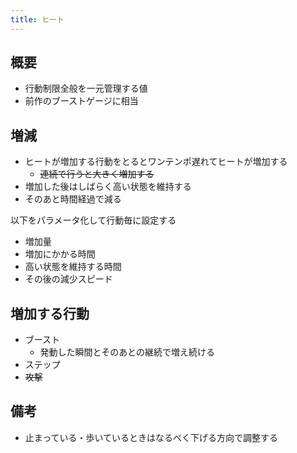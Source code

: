 ```yaml
---
title: ヒート
---
```


## 概要
* 行動制限全般を一元管理する値
* 前作のブーストゲージに相当

## 増減
* ヒートが増加する行動をとるとワンテンポ遅れてヒートが増加する
    * ~~連続で行うと大きく増加する~~
* 増加した後はしばらく高い状態を維持する
* そのあと時間経過で減る

以下をパラメータ化して行動毎に設定する
* 増加量
* 増加にかかる時間
* 高い状態を維持する時間
* その後の減少スピード

## 増加する行動
* ブースト
    * 発動した瞬間とそのあとの継続で増え続ける
* ステップ
* ~~攻撃~~

## 備考
* 止まっている・歩いているときはなるべく下げる方向で調整する
